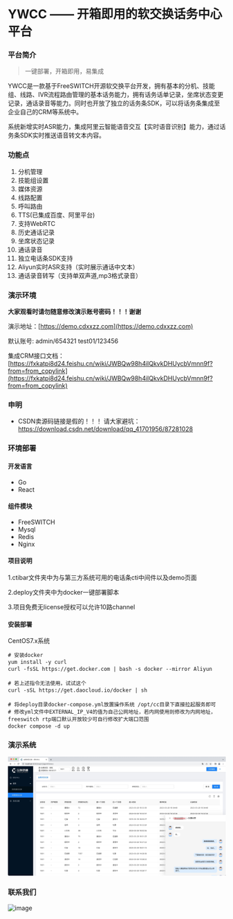 # YWCC —— 开箱即用的软交换话务中心平台

### 平台简介

> 一键部署，开箱即用，易集成

YWCC是一款基于FreeSWITCH开源软交换平台开发，拥有基本的分机、技能组、线路、IVR流程路由管理的基本话务能力，拥有话务话单记录，坐席状态变更记录，通话录音等能力。同时也开放了独立的话务条SDK，可以将话务条集成至企业自己的CRM等系统中。

系统新增实时ASR能力，集成阿里云智能语音交互【实时语音识别】能力，通过话务条SDK实时推送语音转文本内容。


### 功能点
1. 分机管理
2. 技能组设置
3. 媒体资源
4. 线路配置
5. 呼叫路由
6. TTS(已集成百度、阿里平台)
7. 支持WebRTC
8. 历史通话记录
9. 坐席状态记录
10. 通话录音
11. 独立电话条SDK支持
12. Aliyun实时ASR支持（实时展示通话中文本）
13. 通话录音转写（支持单双声道,mp3格式录音）


### 演示环境
**大家观看时请勿随意修改演示账号密码！！！谢谢**

演示地址：[https://demo.cdxxzz.com](https://demo.cdxxzz.com)

默认账号: 
admin/654321
test01/123456

集成CRM接口文档：[https://fxkatpi8d24.feishu.cn/wiki/JWBQw98h4ilQkvkDHUycbVmnn9f?from=from_copylink](https://fxkatpi8d24.feishu.cn/wiki/JWBQw98h4ilQkvkDHUycbVmnn9f?from=from_copylink)

### 申明
+ CSDN卖源码链接是假的！！！ 请大家避坑： https://download.csdn.net/download/qq_41701956/87281028

### 环境部署

#### 开发语言
+ Go
+ React

#### 组件模块
+ FreeSWITCH
+ Mysql
+ Redis
+ Nginx

#### 项目说明
1.ctibar文件夹中为与第三方系统可用的电话条cti中间件以及demo页面

2.deploy文件夹中为docker一键部署脚本

3.项目免费无license授权可以允许10路channel

#### 安装部署
CentOS7.x系统
```
# 安装docker
yum install -y curl
curl -fsSL https://get.docker.com | bash -s docker --mirror Aliyun

# 若上述指令无法使用，试试这个
curl -sSL https://get.daocloud.io/docker | sh

# 将deploy目录docker-compose.yml放置操作系统 /opt/cc目录下直接拉起服务即可
# 修改yml文件中EXTERNAL_IP_V4的值为自己公网地址，若内网使用则修改为内网地址，freeswitch rtp端口默认开放较少可自行修改扩大端口范围
docker compose -d up
```


### 演示系统
![image](images/demo2.jpg)


### 联系我们
![image](images/connect.jpeg)
